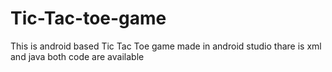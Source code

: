 # Tic-Tac-toe-game
This is android based Tic Tac Toe game made in android studio thare is xml and java both code are available
